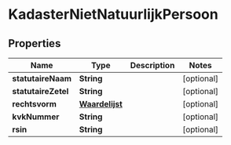 # KadasterNietNatuurlijkPersoon

## Properties
Name | Type | Description | Notes
------------ | ------------- | ------------- | -------------
**statutaireNaam** | **String** |  |  [optional]
**statutaireZetel** | **String** |  |  [optional]
**rechtsvorm** | [**Waardelijst**](Waardelijst.md) |  |  [optional]
**kvkNummer** | **String** |  |  [optional]
**rsin** | **String** |  |  [optional]
